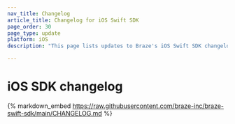 ```yaml
---
nav_title: Changelog
article_title: Changelog for iOS Swift SDK
page_order: 30
page_type: update
platform: iOS
description: "This page lists updates to Braze's iOS Swift SDK changelog."

---
```


# iOS SDK changelog

{% markdown_embed https://raw.githubusercontent.com/braze-inc/braze-swift-sdk/main/CHANGELOG.md %}
